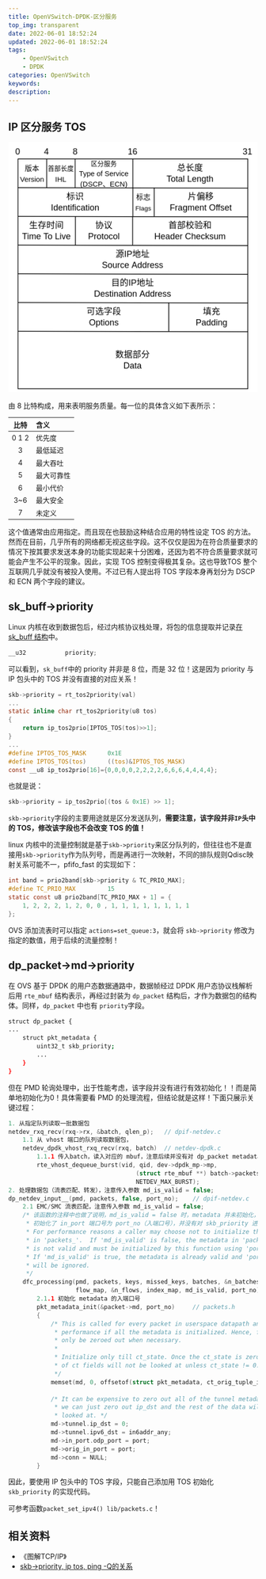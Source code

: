 ```yaml
---
title: OpenVSwitch-DPDK-区分服务
top_img: transparent
date: 2022-06-01 18:52:24
updated: 2022-06-01 18:52:24
tags:
    - OpenVSwitch
    - DPDK
categories: OpenVSwitch
keywords:
description:
---
```


## IP 区分服务 TOS

![network_protocol-IPv4](../images/OpenVSwitch-DPDK-%E5%8C%BA%E5%88%86%E6%9C%8D%E5%8A%A1/network_protocol-IPv4.drawio.png)

由 8 比特构成，用来表明服务质量。每一位的具体含义如下表所示：

| 比特  | 含义       |
| :-----: | :---------- |
| 0 1 2 | 优先度     |
| 3     | 最低延迟   |
| 4     | 最大吞吐   |
| 5     | 最大可靠性 |
| 6     | 最小代价   |
| 3~6   | 最大安全   |
| 7     | 未定义     |

这个值通常由应用指定。而且现在也鼓励这种结合应用的特性设定 TOS 的方法。然而在目前，几乎所有的网络都无视这些字段。这不仅仅是因为在符合质量要求的情况下按其要求发送本身的功能实现起来十分困难，还因为若不符合质量要求就可能会产生不公平的现象。因此，实现 TOS 控制变得极其复杂。这也导致TOS 整个互联网几乎就没有被投入使用。不过已有人提出将 TOS 字段本身再划分为 DSCP 和 ECN 两个字段的建议。

## sk_buff->priority

Linux 内核在收到数据包后，经过内核协议栈处理，将包的信息提取并记录[在 sk_buff 结构](https://elixir.bootlin.com/linux/v4.16.18/source/include/linux/skbuff.h#L800)中。

```c
__u32           priority;
```

可以看到，`sk_buff`中的 priority 并非是 8 位，而是 32 位！这是因为 priority 与 IP 包头中的 TOS 并没有直接的对应关系！

```c
skb->priority = rt_tos2priority(val)
...
static inline char rt_tos2priority(u8 tos)
{
    return ip_tos2prio[IPTOS_TOS(tos)>>1];
}
...
#define IPTOS_TOS_MASK      0x1E
#define IPTOS_TOS(tos)      ((tos)&IPTOS_TOS_MASK)
const __u8 ip_tos2prio[16]={0,0,0,0,2,2,2,2,6,6,6,4,4,4,4};
```

也就是说：

```c
skb->priority = ip_tos2prio[(tos & 0x1E) >> 1];
```

`skb->priority`字段的主要用途就是区分发送队列，**需要注意，该字段并非`IP`头中的 TOS，修改该字段也不会改变 TOS 的值！**

linux 内核中的流量控制就是基于`skb->priority`来区分队列的，但往往也不是直接用`skb->priority`作为队列号，而是再进行一次映射，不同的排队规则Qdisc映射关系可能不一，pfifo_fast 的实现如下：

```c
int band = prio2band[skb->priority & TC_PRIO_MAX];
#define TC_PRIO_MAX         15
static const u8 prio2band[TC_PRIO_MAX + 1] = {
    1, 2, 2, 2, 1, 2, 0, 0 , 1, 1, 1, 1, 1, 1, 1, 1
};
```

OVS 添加流表时可以指定 `actions=set_queue:3`，就会将 `skb->priority` 修改为指定的数值，用于后续的流量控制！

## dp_packet->md->priority

在 OVS 基于 DPDK 的用户态数据通路中，数据帧经过 DPDK 用户态协议栈解析后用 `rte_mbuf` 结构表示，再经过封装为 `dp_packet` 结构后，才作为数据包的结构体。同样，`dp_packet` 中也有 `priority`字段。

```bash
struct dp_packet {
...
    struct pkt_metadata {
        uint32_t skb_priority;
        ...
    }
}
```

但在 PMD 轮询处理中，出于性能考虑，该字段并没有进行有效初始化！！而是简单地初始化为0！具体需要看 PMD 的处理流程，但结论就是这样！下面只展示关键过程：

```c
1. 从指定队列读取一批数据包
netdev_rxq_recv(rxq->rx, &batch, qlen_p);	// dpif-netdev.c
    1.1 从 vhost 端口的队列读取数据包，
    netdev_dpdk_vhost_rxq_recv(rxq, batch)	// netdev-dpdk.c
        1.1.1 传入batch，读入对应的 mbuf，注意后续并没有对 dp_packet metadata 进行初始化
        rte_vhost_dequeue_burst(vid, qid, dev->dpdk_mp->mp,
                                    (struct rte_mbuf **) batch->packets,
                                    NETDEV_MAX_BURST);
2. 处理数据包（流表匹配、转发），注意传入参数 md_is_valid = false;
dp_netdev_input__(pmd, packets, false, port_no);	// dpif-netdev.c
    2.1 EMC/SMC 流表匹配，注意传入参数 md_is_valid = false;
    /* 该函数的注释中也做了说明，md_is_valid = false 时，metadata 并未初始化，在该函数中只简单地
     * 初始化了 in_port 端口号为 port_no（入端口号），并没有对 skb_priority 进行初始化
     * For performance reasons a caller may choose not to initialize the metadata
     * in 'packets_'.  If 'md_is_valid' is false, the metadata in 'packets'
     * is not valid and must be initialized by this function using 'port_no'.
     * If 'md_is_valid' is true, the metadata is already valid and 'port_no'
     * will be ignored.
     */
    dfc_processing(pmd, packets, keys, missed_keys, batches, &n_batches,
                   flow_map, &n_flows, index_map, md_is_valid, port_no);
        2.1.1 初始化 metadata 的入端口号
        pkt_metadata_init(&packet->md, port_no)     // packets.h
        {
            /* This is called for every packet in userspace datapath and affects
             * performance if all the metadata is initialized. Hence, fields should
             * only be zeroed out when necessary.
             *
             * Initialize only till ct_state. Once the ct_state is zeroed out rest
             * of ct fields will not be looked at unless ct_state != 0.
             */
            memset(md, 0, offsetof(struct pkt_metadata, ct_orig_tuple_ipv6));

            /* It can be expensive to zero out all of the tunnel metadata. However,
             * we can just zero out ip_dst and the rest of the data will never be
             * looked at. */
            md->tunnel.ip_dst = 0;
            md->tunnel.ipv6_dst = in6addr_any;
            md->in_port.odp_port = port;
            md->orig_in_port = port;
            md->conn = NULL;
        }
```

因此，要使用 IP 包头中的 TOS 字段，只能自己添加用 TOS 初始化 `skb_priority` 的实现代码。

可参考函数`packet_set_ipv4() lib/packets.c`！

## 相关资料

- 《图解TCP/IP》
- [skb->priority, ip tos, ping -Q的关系](https://stackoverflow.com/questions/19810839/skb-priority-and-iptos-and-ping-q)
